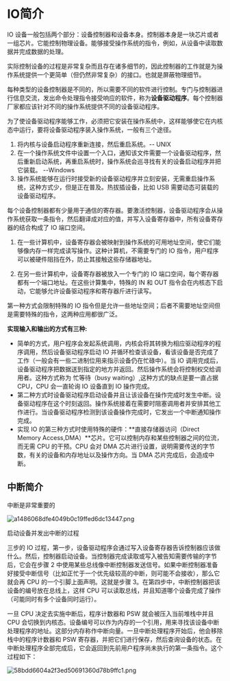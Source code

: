 # IO简介

IO 设备一般包括两个部分：设备控制器和设备本身。控制器本身是一块芯片或者一组芯片。它能控制物理设备。能够接受操作系统的指令，例如，从设备中读取数据并完成数据的处理。

实际控制设备的过程是非常复杂而且存在诸多细节的，因此控制器的工作就是为操作系统提供一个更简单（但仍然非常复杂）的接口。也就是屏蔽物理细节。

每种类型的设备控制器是不同的，所以需要不同的软件进行控制。专门与控制器进行信息交流，发出命令处理指令接受响应的软件，称为**设备驱动程序**。每个控制器厂家都应该针对不同的操作系统提供不同的设备驱动程序。

为了使设备驱动程序能够工作，必须把它安装在操作系统中，这样能够使它在内核态中运行，要将设备驱动程序装入操作系统，一般有三个途径。

1. 将内核与设备启动程序重新连接，然后重启系统。-- UNIX
2. 在一个操作系统文件中设置一个入口，通知该文件需要一个设备驱动程序，然后重新启动系统，再重启系统时，操作系统会巡寻找有关的设备启动程序并把它装载。 --Windows
3. 操作系统能够在运行时接受新的设备驱动程序并立刻安装，无需重启操作系统，这种方式少，但是正在普及。热拔插设备，比如 USB 需要动态可装载的设备驱动程序。

每个设备控制器都有少量用于通信的寄存器。要激活控制器，设备驱动程序会从操作系统获取一条指令，然后翻译成对应的值，并写入设备寄存器中，所有设备寄存器的结合构成了 IO 端口空间。

1. 在一些计算机中，设备寄存器会被映射到操作系统的可用地址空间，使它们能够像内存一样完成读写操作。这种计算机，不需要专门的 IO 指令，用户程序可以被硬件阻挡在外，防止其接触这些存储器地址。

2. 在另一些计算机中，设备寄存器被放入一个专门的 IO 端口空间，每个寄存器都有一个端口地址。在这些计算集中，特殊的 IN 和 OUT 指令会在内核态下启动，它能够允许设备驱动程序和寄存器斤进行读写。

第一种方式会限制特殊的 IO 指令但是允许一些地址空间；后者不需要地址空间但是需要特殊的指令，这两种应用都很广泛。

**实现输入和输出的方式有三种:**

- 简单的方式，用户程序会发起系统调用，内核会将其转换为相应驱动程序的程序调用，然后设备驱动程序启动 IO 并循环检查该设备，看该设备是否完成了工作（一般会有一些二进制位用来指示设备仍在忙碌中）。当 IO 调用完成后，设备驱动程序把数据送到指定的地方并返回。然后操作系统会将控制权交给调用者。这种方式称为 忙等待（busy waiting）,这种方式的缺点是要一直占据 CPU，CPU 会一直轮询 IO 设备直到 IO 操作完成。
- 第二种方式时设备驱动程序启动设备并且让该设备在操作完成时发生中断。设备驱动程序在这个时刻返回。操作系统接着在需要时阻塞调用者并安排其他工作进行。当设备驱动程序检测到该设备操作完成时，它发出一个中断通知操作完成。
- 实现 IO 的第三种方式时使用特殊的硬件：**直接存储器访问（Direct Memory Access,DMA）**芯片。它可以控制内存和某些控制器之间的位流，而无需 CPU 的干预。CPU 会对 DMA 芯片进行设置，说明需要传送的字节数，有关的设备和内存地址以及操作方向。当 DMA 芯片完成后，会造成中断。

## 中断简介

中断是非常重要的

![a1486068dfe4049b0c19ffed6dc13447.png](http://www.qxnekoo.cn:8888/images/2020/08/25/a1486068dfe4049b0c19ffed6dc13447.png)

启动设备并发出中断的过程

三步的 IO 过程，第一步，设备驱动程序会通过写入设备寄存器告诉控制器应该做什么。然后，控制器启动设备。当控制器完成读取或写入被告知需要传输的字节后，它会在步骤 2  中使用某些总线像中断控制器发送信号。如果中断控制器准备好接受中断信号（比如正忙于一个优先级较高的中断，则可能不会接收），那么它就会再 CPU 的一个引脚上面声明。这就是步骤 3。在第四步中，中断控制器把该设备的编号放在总线上，这样 CPU 可以读取总线，并且知道哪个设备完成了操作（可能同时有多个设备同时运行）。

一旦 CPU 决定去实施中断后，程序计数器和 PSW 就会被压入当前堆栈中并且 CPU 会切换到内核态。设备编号可以作为内存的一个引用，用来寻找该设备中断处理程序的地址。这部分内存称作中断向量。一旦中断处理程序开始后，他会移除栈中的程序计数器和 PSW 寄存器，并把它们进行保存，然后查询设备的状态。在中断处理程序全部完成后，它会返回到先前用户程序尚未执行的第一条指令。这个过程如下：

![58bdd6604a2f3ed50691360d78b9ffc1.png](http://www.qxnekoo.cn:8888/images/2020/08/25/58bdd6604a2f3ed50691360d78b9ffc1.png)























